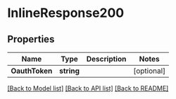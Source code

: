 # InlineResponse200

## Properties

Name | Type | Description | Notes
------------ | ------------- | ------------- | -------------
**OauthToken** | **string** |  | [optional] 

[[Back to Model list]](../README.md#documentation-for-models) [[Back to API list]](../README.md#documentation-for-api-endpoints) [[Back to README]](../README.md)


